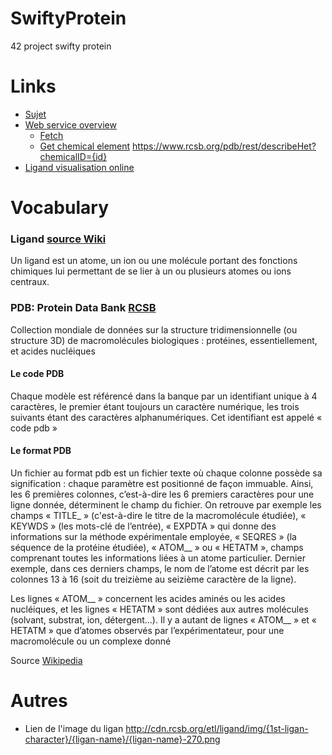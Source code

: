 # SwiftyProtein
42 project swifty protein

# Links

- [Sujet](https://cdn.intra.42.fr/pdf/pdf/6867/fr.subject.pdf)
- [Web service overview](https://www.rcsb.org/pages/webservices)
  - [Fetch](https://www.rcsb.org/pages/webservices/rest-fetch)
  - [Get chemical element](https://www.rcsb.org/pdb/rest/describeHet?chemicalID=13R) https://www.rcsb.org/pdb/rest/describeHet?chemicalID={id}
- [Ligand visualisation online](http://www.rcsb.org/ligand/ATP)
  
# Vocabulary

### Ligand [source Wiki](https://fr.wikipedia.org/wiki/Ligand_(chimie))

Un ligand est un atome, un ion ou une molécule portant des fonctions chimiques lui permettant de se lier à un ou plusieurs atomes ou ions centraux.
 
### PDB: Protein Data Bank [RCSB](http://www.rcsb.org/)

Collection mondiale de données sur la structure tridimensionnelle (ou structure 3D) de macromolécules biologiques : protéines, essentiellement, et acides nucléiques

#### Le code PDB

Chaque modèle est référencé dans la banque par un identifiant unique à 4 caractères, le premier étant toujours un caractère numérique, les trois suivants étant des caractères alphanumériques. Cet identifiant est appelé « code pdb »

#### Le format PDB

Un fichier au format pdb est un fichier texte où chaque colonne possède sa signification : chaque paramètre est positionné de façon immuable. Ainsi, les 6 premières colonnes, c’est-à-dire les 6 premiers caractères pour une ligne donnée, déterminent le champ du fichier. On retrouve par exemple les champs « TITLE_ » (c'est-à-dire le titre de la macromolécule étudiée), « KEYWDS » (les mots-clé de l’entrée), « EXPDTA » qui donne des informations sur la méthode expérimentale employée, « SEQRES » (la séquence de la protéine étudiée), « ATOM__ » ou « HETATM », champs comprenant toutes les informations liées à un atome particulier. Dernier exemple, dans ces derniers champs, le nom de l’atome est décrit par les colonnes 13 à 16 (soit du treizième au seizième caractère de la ligne).

Les lignes « ATOM__ » concernent les acides aminés ou les acides nucléiques, et les lignes « HETATM » sont dédiées aux autres molécules (solvant, substrat, ion, détergent…). Il y a autant de lignes « ATOM__ » et « HETATM » que d’atomes observés par l’expérimentateur, pour une macromolécule ou un complexe donné

Source [Wikipedia](https://fr.wikipedia.org/wiki/Protein_Data_Bank#Le_format_PDB)

### 

# Autres

- Lien de l'image du ligan http://cdn.rcsb.org/etl/ligand/img/{1st-ligan-character}/{ligan-name}/{ligan-name}-270.png
